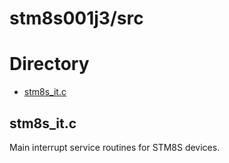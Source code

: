 # stm8s001j3/src

# Directory
* [stm8s_it.c](stm8s_it.c)

## stm8s_it.c
Main interrupt service routines for STM8S devices.

